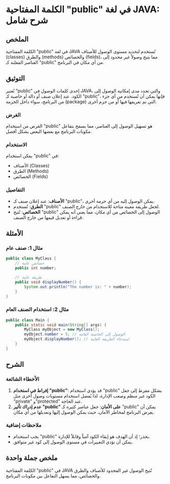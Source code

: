 <!--
Meta Description: # الكلمة المفتاحية "public" في لغة JAVA: شرح شامل ## الملخص الكلمة المفتاحية "public" في لغة JAVA تُستخدم لتحديد مستوى الوصول للأصناف (classes) والطرق...
Meta Keywords: public, الوصول, إلى, يمكن, استخدام
-->

# الكلمة المفتاحية "public" في لغة JAVA: شرح شامل

## الملخص
الكلمة المفتاحية "public" في لغة JAVA تُستخدم لتحديد مستوى الوصول للأصناف (classes) والطرق (methods) والخصائص (fields)، مما يتيح وصولاً غير محدود إلى العناصر المعلنة كـ "public" من أي مكان في البرنامج.

## التوثيق
تُعتبر "public" إحدى كلمات الوصول في JAVA، والتي تحدد مدى إمكانية الوصول إلى الكود. عند إعلان صنف أو دالة أو خاصية كـ "public"، فإنها يمكن أن تُستخدم من أي جزء من البرنامج، سواء داخل الحزمة (package) التي تم تعريفها فيها أو من حزم أخرى.

### الغرض
الغرض من استخدام "public" هو تسهيل الوصول إلى العناصر، مما يسمح بتفاعل مكونات البرنامج مع بعضها البعض بشكل أفضل.

### الاستخدام
يمكن استخدام "public" في:
- الأصناف (Classes)
- الطرق (Methods)
- الخصائص (Fields)

### التفاصيل
- **الأصناف**: عند إعلان صنف كـ "public"، يمكن الوصول إليه من أي حزمة أخرى.
- **الطرق**: تُستخدم "public" لجعل طريقة معينة متاحة للاستخدام من خارج الصنف.
- **الخصائص**: تُتيح "public" الوصول إلى الخصائص من أي مكان، مما يعني أنه يمكن قراءة أو تعديل قيمها من خارج الصنف.

## الأمثلة
### مثال 1: صنف عام
```java
public class MyClass {
    // خصائص عامة
    public int number;

    // طريقة عامة
    public void displayNumber() {
        System.out.println("The number is: " + number);
    }
}
```

### مثال 2: استخدام الصنف العام
```java
public class Main {
    public static void main(String[] args) {
        MyClass myObject = new MyClass();
        myObject.number = 5; // الوصول إلى الخاصية العامة
        myObject.displayNumber(); // استدعاء الطريقة العامة
    }
}
```

## الشرح
### الأخطاء الشائعة
1. **إفراط في استخدام "public"**: قد يؤدي استخدام "public" بشكل مفرط إلى جعل الكود غير منظم وصعب الإدارة، لذا يُفضل استخدام مستويات وصول أخرى مثل "private" و"protected" عند الحاجة.
2. **عدم إدراك تأثير "public" على الأمان**: جعل عناصر كثيرة كـ "public" يمكن أن يعرض البرنامج لمخاطر الأمان، حيث يمكن الوصول إليها وتعديلها من أي مكان.

### ملاحظات إضافية
- يجب استخدام "public" بحذر؛ إذ أن الهدف هو إبقاء الكود آمناً وقابلاً للإدارة.
- يمكن أن تؤدي التغييرات في مستوى الوصول إلى كود غير متوافق.

## ملخص جملة واحدة
الكلمة المفتاحية "public" في JAVA تُتيح الوصول غير المحدود للأصناف والطرق والخصائص، مما يسهل التفاعل بين مكونات البرنامج.